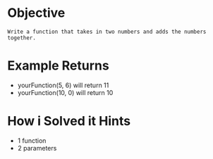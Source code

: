 # Objective
    Write a function that takes in two numbers and adds the numbers together.
# Example Returns
* yourFunction(5, 6) will return 11
* yourFunction(10, 0) will return 10
# How i Solved it Hints
* 1 function
* 2 parameters
